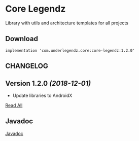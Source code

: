 # Core Legendz

Library with utils and architecture templates for all projects

## Download

```
implementation 'com.underlegendz.core:core-legendz:1.2.0'
```

## CHANGELOG

Version 1.2.0 *(2018-12-01)*
----------------------------

 * Update libraries to AndroidX

[Read All](CHANGELOG.md)


## Javadoc

[Javadoc](http://rawgit.com/ydrojen/core-legendz/master/javadoc/index.html)

#